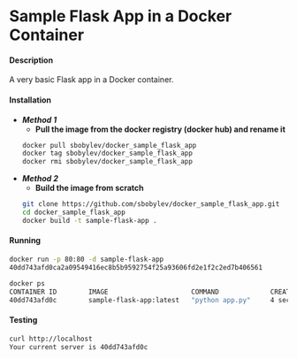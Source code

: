 # Sample Flask App in a Docker Container

#### Description ####

A very basic Flask app in a Docker container. 

#### Installation ####

* ***Method 1***
  *  **Pull the image from the docker registry (docker hub) and rename it**
  ```bash
  docker pull sbobylev/docker_sample_flask_app
  docker tag sbobylev/docker_sample_flask_app
  docker rmi sbobylev/docker_sample_flask_app
  ```
* ***Method 2*** 
  * **Build the image from scratch**
  ```bash
  git clone https://github.com/sbobylev/docker_sample_flask_app.git
  cd docker_sample_flask_app
  docker build -t sample-flask-app .
  ```

#### Running ####

```bash
docker run -p 80:80 -d sample-flask-app
40dd743afd0ca2a09549416ec8b5b9592754f25a93606fd2e1f2c2ed7b406561

docker ps
CONTAINER ID        IMAGE                     COMMAND             CREATED             STATUS              PORTS                NAMES
40dd743afd0c        sample-flask-app:latest   "python app.py"     4 seconds ago       Up 3 seconds        0.0.0.0:80->80/tcp   jolly_wilson
```

#### Testing ####

```bash
curl http://localhost
Your current server is 40dd743afd0c
```
